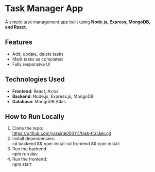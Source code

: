 # Task Manager App 

A simple task management app built using **Node.js, Express, MongoDB, and React**.

##  Features
- Add, update, delete tasks
- Mark tasks as completed
- Fully responsive UI

##  Technologies Used
- **Frontend:** React, Axios
- **Backend:** Node.js, Express.js, MongoDB
- **Database:** MongoDB Atlas

##  How to Run Locally
1. Clone the repo:  
https://github.com/yassine000111/task-tracker.git
2. Install dependencies:  
cd backend && npm install cd frontend && npm install
3. Run the backend:  
npm run dev
4. Run the frontend:  
npm start